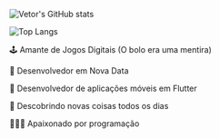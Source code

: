 ![Vetor's GitHub stats](https://github-readme-stats.vercel.app/api?username=Vet0r&show_icons=true&theme=chartreuse-dark)

![Top Langs](https://github-readme-stats.vercel.app/api/top-langs/?username=Vet0r&layout=compact&theme=chartreuse-dark)

🕹️ Amante de Jogos Digitais (O bolo era uma mentira)

💚 Desenvolvedor em Nova Data

📱 Desenvolvedor de aplicações móveis em Flutter

🍎 Descobrindo novas coisas todos os dias

🧑🏽‍💻 Apaixonado por programação
